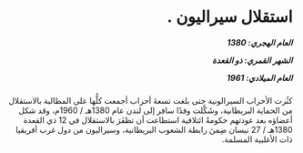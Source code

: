 <h1 dir="rtl">استقلال سيراليون  .</h1>

<h5 dir="rtl">العام الهجري:  1380

الشهر القمري: ذو القعدة

العام الميلادي: 1961</h5>

<p dir="rtl">كثُرت الأحزاب السيرالونية حتى بلغت تسعةَ أحزاب أجمعت كلُّها على المطالبة بالاستقلال من الحماية البريطانية، وشَكَّلت وفدًا سافر إلى لندن عام 1380هـ / 1960م، وقد شكل أعضاؤه بعد عودتهم حكومةً ائتلافية استطاعت أن تظفَرَ بالاستقلال في 12 ذي القعدة 1380هـ / 27 نيسان ضِمنَ رابطة الشعوب البريطانية، وسيراليون من دول غرب أفريقيا ذات الأغلبية المسلمة.</p></br>
